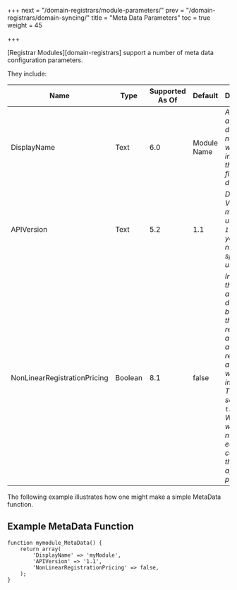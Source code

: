 +++
next = "/domain-registrars/module-parameters/"
prev = "/domain-registrars/domain-syncing/"
title = "Meta Data Parameters"
toc = true
weight = 45

+++

[Registrar Modules][domain-registrars] support a number of meta data configuration parameters.

They include:

| Name | Type | Supported As Of | Default | Description |
| ---- | ---- | --------------- | ------- | ----------- |
| DisplayName | Text | 6.0 | Module Name | *An alternate display name that will be used instead of the filename if defined* |
| APIVersion | Text | 5.2 | 1.1 | *Defines API Version the module uses. Use `1.1` unless you have a need specific to use `1.0`* |
| NonLinearRegistrationPricing | Boolean | 8.1 | false | *Indicates that there is a difference between the registration amount and renewal amount when importing TLDs. If you set this to `true`, WHMCS will use a non-linear equation to calculate the appropriate pricing.* |

The following example illustrates how one might make a simple MetaData function.

## Example MetaData Function <a id="example-function"></a>

```
function mymodule_MetaData() {
    return array(
        'DisplayName' => 'myModule',
        'APIVersion' => '1.1',
        'NonLinearRegistrationPricing' => false,
    );
}
```
